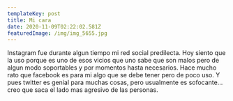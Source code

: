 ```yaml
---
templateKey: post
title: Mi cara
date: 2020-11-09T02:22:02.581Z
featuredImage: /img/img_5655.jpg
---
```

Instagram fue durante algun tiempo mi red social predilecta. Hoy siento que la uso porque es uno de esos vicios que uno sabe que son malos pero de algun modo soportables y por momentos hasta necesarios. Hace mucho rato que facebook es para mi algo que se debe tener pero de poco uso. Y pues twitter es genial para muchas cosas, pero usualmente es sofocante... creo que saca el lado mas agresivo de las personas.